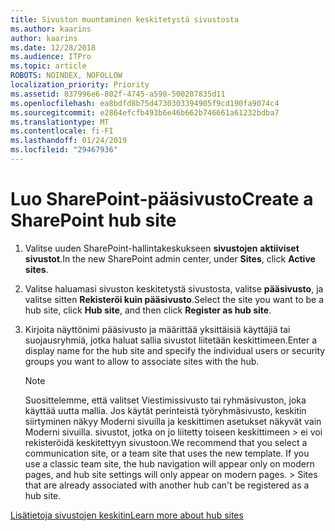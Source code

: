 ```yaml
---
title: Sivuston muuntaminen keskitetystä sivustosta
ms.author: kaarins
author: kaarins
ms.date: 12/28/2018
ms.audience: ITPro
ms.topic: article
ROBOTS: NOINDEX, NOFOLLOW
localization_priority: Priority
ms.assetid: 837996e6-802f-4745-a590-500207835d11
ms.openlocfilehash: ea8bdfd8b75d4730303394905f9cd190fa9074c4
ms.sourcegitcommit: e2864efcfb493b6e46b662b746661a61232bdba7
ms.translationtype: MT
ms.contentlocale: fi-FI
ms.lasthandoff: 01/24/2019
ms.locfileid: "29467936"
---
```

# <a name="create-a-sharepoint-hub-site"></a><span data-ttu-id="037ac-102">Luo SharePoint-pääsivusto</span><span class="sxs-lookup"><span data-stu-id="037ac-102">Create a SharePoint hub site</span></span>

1. <span data-ttu-id="037ac-103">Valitse uuden SharePoint-hallintakeskukseen **sivustojen** **aktiiviset sivustot**.</span><span class="sxs-lookup"><span data-stu-id="037ac-103">In the new SharePoint admin center, under **Sites**, click **Active sites**.</span></span> 
    
2. <span data-ttu-id="037ac-104">Valitse haluamasi sivuston keskitetystä sivustosta, valitse **pääsivusto**, ja valitse sitten **Rekisteröi kuin pääsivusto**.</span><span class="sxs-lookup"><span data-stu-id="037ac-104">Select the site you want to be a hub site, click **Hub site**, and then click **Register as hub site**.</span></span> 
    
3. <span data-ttu-id="037ac-105">Kirjoita näyttönimi pääsivusto ja määrittää yksittäisiä käyttäjiä tai suojausryhmiä, jotka haluat sallia sivustot liitetään keskittimeen.</span><span class="sxs-lookup"><span data-stu-id="037ac-105">Enter a display name for the hub site and specify the individual users or security groups you want to allow to associate sites with the hub.</span></span>
    
    > [!NOTE]
    >  <span data-ttu-id="037ac-p101">Suosittelemme, että valitset Viestimissivusto tai ryhmäsivuston, joka käyttää uutta mallia. Jos käytät perinteistä työryhmäsivusto, keskitin siirtyminen näkyy Moderni sivuilla ja keskittimen asetukset näkyvät vain Moderni sivuilla. sivustot, jotka on jo liitetty toiseen keskittimeen > ei voi rekisteröidä keskitettyyn sivustoon.</span><span class="sxs-lookup"><span data-stu-id="037ac-p101">We recommend that you select a communication site, or a team site that uses the new template. If you use a classic team site, the hub navigation will appear only on modern pages, and hub site settings will only appear on modern pages. >  Sites that are already associated with another hub can't be registered as a hub site.</span></span> 
  
[<span data-ttu-id="037ac-109">Lisätietoja sivustojen keskitin</span><span class="sxs-lookup"><span data-stu-id="037ac-109">Learn more about hub sites</span></span>](https://go.microsoft.com/fwlink/?linkid=869149)
  

